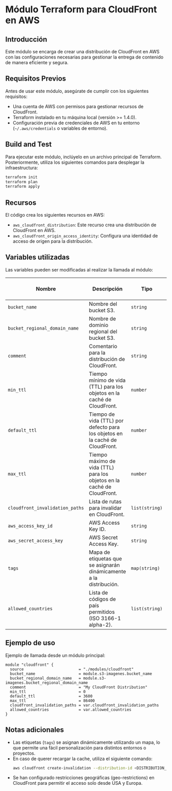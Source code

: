 # Módulo Terraform para CloudFront en AWS

## Introducción

Este módulo se encarga de crear una distribución de CloudFront en AWS con las configuraciones necesarias para gestionar la entrega de contenido de manera eficiente y segura.

## Requisitos Previos

Antes de usar este módulo, asegúrate de cumplir con los siguientes requisitos:

- Una cuenta de AWS con permisos para gestionar recursos de CloudFront.
- Terraform instalado en tu máquina local (versión >= 1.4.0).
- Configuración previa de credenciales de AWS en tu entorno (`~/.aws/credentials` o variables de entorno).

## Build and Test

Para ejecutar este módulo, inclúyelo en un archivo principal de Terraform. Posteriormente, utiliza los siguientes comandos para desplegar la infraestructura:

```bash
terraform init
terraform plan
terraform apply
```

## Recursos

El código crea los siguientes recursos en AWS:

- `aws_cloudfront_distribution`: Este recurso crea una distribución de CloudFront en AWS.
- `aws_cloudfront_origin_access_identity`: Configura una identidad de acceso de origen para la distribución.

## Variables utilizadas

Las variables pueden ser modificadas al realizar la llamada al módulo:

| Nombre                          | Descripción                                                                  | Tipo           | Valor por defecto | Obligatorio |
| ------------------------------- | ---------------------------------------------------------------------------- | -------------- | ----------------- | ----------- |
| `bucket_name`                   | Nombre del bucket S3.                                                        | `string`       | -                 | Sí          |
| `bucket_regional_domain_name`   | Nombre de dominio regional del bucket S3.                                    | `string`       | -                 | Sí          |
| `comment`                       | Comentario para la distribución de CloudFront.                               | `string`       | -                 | Sí          |
| `min_ttl`                       | Tiempo mínimo de vida (TTL) para los objetos en la caché de CloudFront.      | `number`       | 0                 | No          |
| `default_ttl`                   | Tiempo de vida (TTL) por defecto para los objetos en la caché de CloudFront. | `number`       | 3600              | No          |
| `max_ttl`                       | Tiempo máximo de vida (TTL) para los objetos en la caché de CloudFront.      | `number`       | 86400             | No          |
| `cloudfront_invalidation_paths` | Lista de rutas para invalidar en CloudFront.                                 | `list(string)` | `["/*"]`          | No          |
| `aws_access_key_id`             | AWS Access Key ID.                                                           | `string`       | -                 | Sí          |
| `aws_secret_access_key`         | AWS Secret Access Key.                                                       | `string`       | -                 | Sí          |
| `tags`                          | Mapa de etiquetas que se asignarán dinámicamente a la distribución.          | `map(string)`  | `{}`              | No          |
| `allowed_countries`             | Lista de códigos de país permitidos (ISO 3166-1 alpha-2).                    | `list(string)` | `["US"]`    | No          |

## Ejemplo de uso

Ejemplo de llamada desde un módulo principal:

```hcl
module "cloudfront" {
  source                        = "./modules/cloudfront"
  bucket_name                   = module.s3-imagenes.bucket_name
  bucket_regional_domain_name   = module.s3-imagenes.bucket_regional_domain_name
  comment                       = "My CloudFront Distribution"
  min_ttl                       = 0
  default_ttl                   = 3600
  max_ttl                       = 86400
  cloudfront_invalidation_paths = var.cloudfront_invalidation_paths
  allowed_countries             = var.allowed_countries
}
```

## Notas adicionales

- Las etiquetas (`tags`) se asignan dinámicamente utilizando un mapa, lo que permite una fácil personalización para distintos entornos o proyectos.
- En caso de querer recargar la cache, utiliza el siguiente comando:
  ```bash
  aws cloudfront create-invalidation --distribution-id <DISTRIBUTION_ID> --paths "/*"
  ```
- Se han configurado restricciones geográficas (geo-restrictions) en CloudFront para permitir el acceso solo desde USA y Europa.